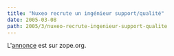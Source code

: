 ```yaml
---
title: "Nuxeo recrute un ingénieur support/qualité"
date: 2005-03-08
path: 2005/3/nuxeo-recrute-ingenieur-support-qualite
---
```


L'<a href="http://zope.org/Members/nuxeo/news/cps-support-job">annonce</a> 
est sur zope.org. 

